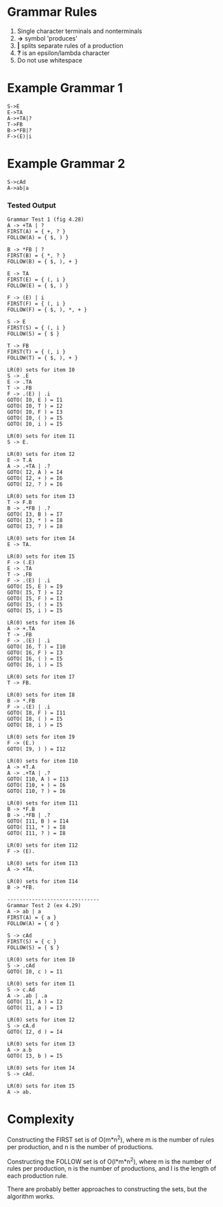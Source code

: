 # Grammar Rules
1. Single character terminals and nonterminals
1. **->** symbol 'produces'
1. **|** splits separate rules of a production
1. **?** is an epsilon/lambda character
1. Do not use whitespace

# Example Grammar 1
```
S->E
E->TA
A->+TA|?
T->FB
B->*FB|?
F->(E)|i
```
# Example Grammar 2
```
S->cAd
A->ab|a
```

### Tested Output
```
Grammar Test 1 (fig 4.28)
A -> +TA | ?
FIRST(A) = { +, ? }
FOLLOW(A) = { $, ) }

B -> *FB | ?
FIRST(B) = { *, ? }
FOLLOW(B) = { $, ), + }

E -> TA
FIRST(E) = { (, i }
FOLLOW(E) = { $, ) }

F -> (E) | i
FIRST(F) = { (, i }
FOLLOW(F) = { $, ), *, + }

S -> E
FIRST(S) = { (, i }
FOLLOW(S) = { $ }

T -> FB
FIRST(T) = { (, i }
FOLLOW(T) = { $, ), + }

LR(0) sets for item I0
S -> .E
E -> .TA
T -> .FB
F -> .(E) | .i
GOTO( I0, E ) = I1
GOTO( I0, T ) = I2
GOTO( I0, F ) = I3
GOTO( I0, ( ) = I5
GOTO( I0, i ) = I5

LR(0) sets for item I1
S -> E.

LR(0) sets for item I2
E -> T.A
A -> .+TA | .?
GOTO( I2, A ) = I4
GOTO( I2, + ) = I6
GOTO( I2, ? ) = I6

LR(0) sets for item I3
T -> F.B
B -> .*FB | .?
GOTO( I3, B ) = I7
GOTO( I3, * ) = I8
GOTO( I3, ? ) = I8

LR(0) sets for item I4
E -> TA.

LR(0) sets for item I5
F -> (.E)
E -> .TA
T -> .FB
F -> .(E) | .i
GOTO( I5, E ) = I9
GOTO( I5, T ) = I2
GOTO( I5, F ) = I3
GOTO( I5, ( ) = I5
GOTO( I5, i ) = I5

LR(0) sets for item I6
A -> +.TA
T -> .FB
F -> .(E) | .i
GOTO( I6, T ) = I10
GOTO( I6, F ) = I3
GOTO( I6, ( ) = I5
GOTO( I6, i ) = I5

LR(0) sets for item I7
T -> FB.

LR(0) sets for item I8
B -> *.FB
F -> .(E) | .i
GOTO( I8, F ) = I11
GOTO( I8, ( ) = I5
GOTO( I8, i ) = I5

LR(0) sets for item I9
F -> (E.)
GOTO( I9, ) ) = I12

LR(0) sets for item I10
A -> +T.A
A -> .+TA | .?
GOTO( I10, A ) = I13
GOTO( I10, + ) = I6
GOTO( I10, ? ) = I6

LR(0) sets for item I11
B -> *F.B
B -> .*FB | .?
GOTO( I11, B ) = I14
GOTO( I11, * ) = I8
GOTO( I11, ? ) = I8

LR(0) sets for item I12
F -> (E).

LR(0) sets for item I13
A -> +TA.

LR(0) sets for item I14
B -> *FB.

------------------------------
Grammar Test 2 (ex 4.29)
A -> ab | a
FIRST(A) = { a }
FOLLOW(A) = { d }

S -> cAd
FIRST(S) = { c }
FOLLOW(S) = { $ }

LR(0) sets for item I0
S -> .cAd
GOTO( I0, c ) = I1

LR(0) sets for item I1
S -> c.Ad
A -> .ab | .a
GOTO( I1, A ) = I2
GOTO( I1, a ) = I3

LR(0) sets for item I2
S -> cA.d
GOTO( I2, d ) = I4

LR(0) sets for item I3
A -> a.b
GOTO( I3, b ) = I5

LR(0) sets for item I4
S -> cAd.

LR(0) sets for item I5
A -> ab.
```

# Complexity

Constructing the FIRST set is of O(m\*n<sup>2</sup>), where m is the number of rules per production, and n is the number of productions.

Constructing the FOLLOW set is of O(l\*m\*n<sup>2</sup>), where m is the number of rules per production, n is the number of productions, and l is the length of each production rule.
  
There are probably better approaches to constructing the sets, but the algorithm works.
